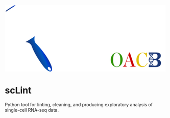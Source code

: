 ![scLint logo](scLint.png)

# scLint

Python tool for linting, cleaning, and producing exploratory analysis of single-cell RNA-seq data.
